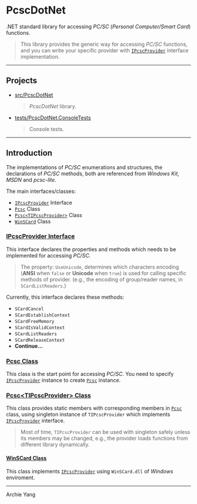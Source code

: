 # PcscDotNet

.NET standard library for accessing *PC/SC* (*Personal Computer/Smart Card*) functions.

> This library provides the generic way for accessing *PC/SC* functions, and you can write your specific provider with [`IPcscProvider`][] interface implementation.

---

## Projects

- [src/PcscDotNet](src/PcscDotNet)
    > *PcscDotNet* library.
- [tests/PcscDotNet.ConsoleTests](tests/PcscDotNet.ConsoleTests)
    > Console tests.

---

## Introduction

The implementations of *PC/SC* enumerations and structures, the declarations of *PC/SC* methods, both are referenced from *Windows Kit*, *MSDN* and *pcsc-lite*.

The main interfaces/classes:

- [`IPcscProvider`][] Interface
- [`Pcsc`][] Class
- [`Pcsc<TIPcscProvider>`][] Class
- [`WinSCard`][] Class

[`IPcscProvider`]: #ipcscprovider-interface
[`Pcsc`]: #pcsc-class
[`Pcsc<TIPcscProvider>`]: #pcsctipcscprovider-class
[`WinSCard`]: #winscard-class

### [IPcscProvider Interface](src/PcscDotNet/IPcscProvider.cs "Go to Source")

This interface declares the properties and methods which needs to be implemented for accessing *PC/SC*.

> The property: `UseUnicode`, determines which characters encoding (**ANSI** when `false` or **Unicode** when `true`) is used for calling specific methods of provider. (e.g., the encoding of group/reader names, in `SCardListReaders`.)

Currently, this interface declares these methods:

- `SCardCancel`
- `SCardEstablishContext`
- `SCardFreeMemory`
- `SCardIsValidContext`
- `SCardListReaders`
- `SCardReleaseContext`
- **Continue...**

### [Pcsc Class](src/PcscDotNet/Pcsc.cs "Go to Source")

This class is the start point for accessing *PC/SC*. You need to specify [`IPcscProvider`][] instance to create [`Pcsc`][] instance.

### [Pcsc\<TIPcscProvider\> Class](src/PcscDotNet/Pcsc_1.cs "Go to Source")

This class provides static members with corresponding members in [`Pcsc`][] class, using singleton instance of `TIPcscProvider` which implements [`IPcscProvider`][] interface.

> Most of time, `TIPcscProvider` can be used with singleton safely unless its members may be changed, e.g., the provider loads functions from different library dynamically.

#### [WinSCard Class](src/PcscDotNet/WinSCard.cs "Go to Source")

This class implements [`IPcscProvider`][] using `WinSCard.dll` of *Windows* enviroment.

---

Archie Yang
